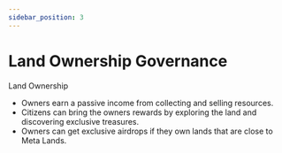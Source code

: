 ```yaml
---
sidebar_position: 3
---
```


# Land Ownership Governance

Land Ownership

- Owners earn a passive income from collecting and selling resources.
- Citizens can bring the owners rewards by exploring the land and discovering exclusive treasures.
- Owners can get exclusive airdrops if they own lands that are close to Meta Lands.
